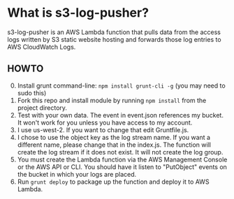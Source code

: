 # What is s3-log-pusher?
s3-log-pusher is an AWS Lambda function that pulls data from the access logs written by S3 static website hosting and forwards those log entries to AWS CloudWatch Logs.

## HOWTO
0. Install grunt command-line: `npm install grunt-cli -g` (you may need to sudo this)
1. Fork this repo and install module by running `npm install` from the project directory.
2. Test with your own data. The event in event.json references my bucket. It won't work for you unless you have access to my account. 
3. I use us-west-2. If you want to change that edit Gruntfile.js.
4. I chose to use the object key as the log stream name. If you want a different name, please change that in the index.js. The function will create the log stream if it does not exist. It will not create the log group.
5. You must create the Lambda function via the AWS Management Console or the AWS API or CLI. You should have it listen to "PutObject" events on the bucket in which your logs are placed. 
6. Run `grunt deploy` to package up the function and deploy it to AWS Lambda.

